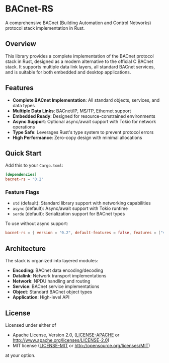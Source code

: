 # BACnet-RS

A comprehensive BACnet (Building Automation and Control Networks) protocol stack implementation in Rust.

## Overview

This library provides a complete implementation of the BACnet protocol stack in Rust, designed as a modern alternative to the official C BACnet stack. It supports multiple data link layers, all standard BACnet services, and is suitable for both embedded and desktop applications.

## Features

- **Complete BACnet Implementation**: All standard objects, services, and data types
- **Multiple Data Links**: BACnet/IP, MS/TP, Ethernet support
- **Embedded Ready**: Designed for resource-constrained environments
- **Async Support**: Optional async/await support with Tokio for network operations
- **Type Safe**: Leverages Rust's type system to prevent protocol errors
- **High Performance**: Zero-copy design with minimal allocations

## Quick Start

Add this to your `Cargo.toml`:

```toml
[dependencies]
bacnet-rs = "0.2"
```

### Feature Flags

- `std` (default): Standard library support with networking capabilities
- `async` (default): Async/await support with Tokio runtime
- `serde` (default): Serialization support for BACnet types

To use without async support:
```toml
bacnet-rs = { version = "0.2", default-features = false, features = ["std"] }
```

## Architecture

The stack is organized into layered modules:

- **Encoding**: BACnet data encoding/decoding
- **Datalink**: Network transport implementations
- **Network**: NPDU handling and routing
- **Service**: BACnet service implementations
- **Object**: Standard BACnet object types
- **Application**: High-level API

## License

Licensed under either of

 * Apache License, Version 2.0, ([LICENSE-APACHE](LICENSE-APACHE) or http://www.apache.org/licenses/LICENSE-2.0)
 * MIT license ([LICENSE-MIT](LICENSE-MIT) or http://opensource.org/licenses/MIT)

at your option.
